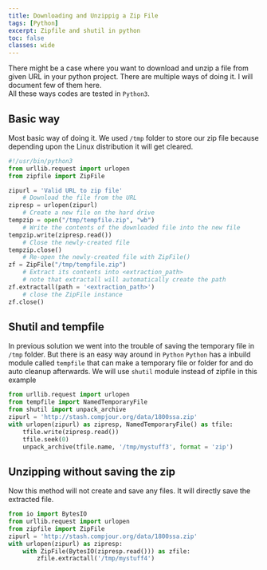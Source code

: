 ```yaml
---
title: Downloading and Unzippig a Zip File 
tags: [Python]
excerpt: Zipfile and shutil in python
toc: false
classes: wide
---
```


There might be a case where you want to download and unzip a file from given URL in your python project.
There are multiple ways of doing it. I will document few of them here.  
All these ways codes are tested in `Python3`.

## Basic way
Most basic way of doing it.
We used `/tmp` folder to store our zip file because depending upon the Linux distribution it will get cleared.
```python
#!/usr/bin/python3
from urllib.request import urlopen
from zipfile import ZipFile

zipurl = 'Valid URL to zip file'
    # Download the file from the URL
zipresp = urlopen(zipurl)
    # Create a new file on the hard drive
tempzip = open("/tmp/tempfile.zip", "wb")
    # Write the contents of the downloaded file into the new file
tempzip.write(zipresp.read())
    # Close the newly-created file
tempzip.close()
    # Re-open the newly-created file with ZipFile()
zf = ZipFile("/tmp/tempfile.zip")
    # Extract its contents into <extraction_path>
    # note that extractall will automatically create the path
zf.extractall(path = '<extraction_path>')
    # close the ZipFile instance
zf.close()
```

## Shutil and tempfile
In previous solution we went into the trouble of saving the temporary file in `/tmp` folder.
But there is an easy way around in `Python`
`Python` has a inbuild module called `tempfile` that can make a temporary file or folder for and do auto cleanup afterwards.
We will use `shutil` module instead of zipfile in this example
```python
from urllib.request import urlopen
from tempfile import NamedTemporaryFile
from shutil import unpack_archive
zipurl = 'http://stash.compjour.org/data/1800ssa.zip'
with urlopen(zipurl) as zipresp, NamedTemporaryFile() as tfile:
    tfile.write(zipresp.read())
    tfile.seek(0)
    unpack_archive(tfile.name, '/tmp/mystuff3', format = 'zip')
```

## Unzipping without saving the zip
Now this method will not create and save any files. It will directly save the extracted file.
```python
from io import BytesIO
from urllib.request import urlopen
from zipfile import ZipFile
zipurl = 'http://stash.compjour.org/data/1800ssa.zip'
with urlopen(zipurl) as zipresp:
    with ZipFile(BytesIO(zipresp.read())) as zfile:
        zfile.extractall('/tmp/mystuff4')
```
